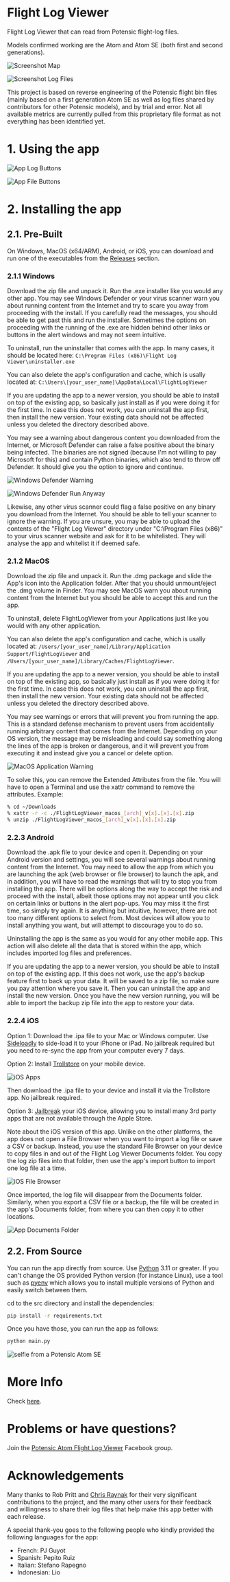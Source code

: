 # Flight Log Viewer
Flight Log Viewer that can read from Potensic flight-log files.

Models confirmed working are the Atom and Atom SE (both first and second generations).

![Screenshot Map](<resources/screenshot1.png> "Screenshot Map")

![Screenshot Log Files](<resources/screenshot2.png> "Screenshot Log Files")

This project is based on reverse engineering of the Potensic flight bin files (mainly based on a first generation Atom SE as well as log files shared by contributors for other Potensic models), and by trial and error. Not all available metrics are currently pulled from this proprietary file format as not everything has been identified yet.

# 1. Using the app

![App Log Buttons](<resources/buttons2.png> "App Log Buttons")

![App File Buttons](<resources/buttons1.png> "App File Buttons")

# 2. Installing the app
## 2.1. Pre-Built
On Windows, MacOS (x64/ARM), Android, or iOS, you can download and run one of the executables from the [Releases](<../../releases> "Releases") section.

### 2.1.1 Windows
Download the zip file and unpack it. Run the .exe installer like you would any other app. You may see Windows Defender or your virus scanner warn you about running content from the Internet and try to scare you away from proceeding with the install. If you carefully read the messages, you should be able to get past this and run the installer. Sometimes the options on proceeding with the running of the .exe are hidden behind other links or buttons in the alert windows and may not seem intuitive.

To uninstall, run the uninstaller that comes with the app. In many cases, it should be located here: ```C:\Program Files (x86)\Flight Log Viewer\uninstaller.exe```

You can also delete the app's configuration and cache, which is usally located at: ```C:\Users\[your_user_name]\AppData\Local\FlightLogViewer```

If you are updating the app to a newer version, you should be able to install on top of the existing app, so basically just install as if you were doing it for the first time. In case this does not work, you can uninstall the app first, then install the new version. Your existing data should not be affected unless you deleted the directory described above.

You may see a warning about dangerous content you downloaded from the Internet, or Microsoft Defender can raise a false positive about the binary being infected. The binaries are not signed (because I'm not willing to pay Microsoft for this) and contain Python binaries, which also tend to throw off Defender. It should give you the option to ignore and continue.

![Windows Defender Warning](<resources/wd1.png> "Windows Defender Warning")

![Windows Defender Run Anyway](<resources/wd2.png> "Windows Defender Run Anyway")

Likewise, any other virus scanner could flag a false positive on any binary you download from the Internet. You should be able to tell your scanner to ignore the warning. If you are unsure, you may be able to upload the contents of the "Flight Log Viewer" directory under "C:\Program Files (x86)" to your virus scanner website and ask for it to be whitelisted. They will analyse the app and whitelist it if deemed safe.

### 2.1.2 MacOS
Download the zip file and unpack it. Run the .dmg package and slide the App's icon into the Application folder. After that you should unmount/eject the .dmg volume in Finder. You may see MacOS warn you about running content from the Internet but you should be able to accept this and run the app.

To uninstall, delete FlightLogViewer from your Applications just like you would with any other application.

You can also delete the app's configuration and cache, which is usally located at: ```/Users/[your_user_name]/Library/Application Support/FlightLogViewer``` and ```/Users/[your_user_name]/Library/Caches/FlightLogViewer```.

If you are updating the app to a newer version, you should be able to install on top of the existing app, so basically just install as if you were doing it for the first time. In case this does not work, you can uninstall the app first, then install the new version. Your existing data should not be affected unless you deleted the directory described above.

You may see warnings or errors that will prevent you from running the app. This is a standard defense mechanism to prevent users from accidentally running arbitrary content that comes from the Internet. Depending on your OS version, the message may be misleading and could say something along the lines of the app is broken or dangerous, and it will prevent you from executing it and instead give you a cancel or delete option.

![MacOS Application Warning](<resources/broken_app_message.png> "MacOS Application Warning")

To solve this, you can remove the Extended Attributes from the file. You will have to open a Terminal and use the xattr command to remove the attributes. Example:

```sh
% cd ~/Downloads
% xattr -r -c ./FlightLogViewer_macos_[arch]_v[x].[x].[x].zip
% unzip ./FlightLogViewer_macos_[arch]_v[x].[x].[x].zip
```

### 2.2.3 Android
Download the .apk file to your device and open it. Depending on your Android version and settings, you will see several warnings about running content from the Internet. You may need to allow the app from which you are launching the apk (web browser or file browser) to launch the apk, and in addition, you will have to read the warnings that will try to stop you from installing the app. There will be options along the way to accept the risk and proceed with the install, albeit those options may not appear until you click on certain links or buttons in the alert pop-ups. You may miss it the first time, so simply try again. It is anything but intuitive, however, there are not too many different options to select from. Most devices will allow you to install anything you want, but will attempt to discourage you to do so.

Uninstalling the app is the same as you would for any other mobile app. This action will also delete all the data that is stored within the app, which includes imported log files and preferences.

If you are updating the app to a newer version, you should be able to install on top of the existing app. If this does not work, use the app's backup feature first to back up your data. It will be saved to a zip file, so make sure you pay attention where you save it. Then you can uninstall the app and install the new version. Once you have the new version running, you will be able to import the backup zip file into the app to restore your data.


### 2.2.4 iOS
Option 1: Download the .ipa file to your Mac or Windows computer. Use [Sideloadly](<https://sideloadly.io/> "Sideloadly") to side-load it to your iPhone or iPad. No jailbreak required but you need to re-sync the app from your computer every 7 days.

Option 2: Install [Trollstore](<https://ios.cfw.guide/installing-trollstore/> "Trollstore") on your mobile device.

![iOS Apps](<resources/ios_desktop1.png> "iOS Apps")

Then download the .ipa file to your device and install it via the Trollstore app. No jailbreak required.

Option 3: [Jailbreak](<https://ios.cfw.guide/get-started/> "iOS Jailbreak Guide") your iOS device, allowing you to install many 3rd party apps that are not available through the Apple Store.

Note about the iOS version of this app. Unlike on the other platforms, the app does not open a File Browser when you want to import a log file or save a CSV or backup. Instead, you use the standard File Browser on your device to copy files in and out of the Flight Log Viewer Documents folder. You copy the log zip files into that folder, then use the app's import button to import one log file at a time.

![iOS File Browser](<resources/ios_file_browser1.png> "iOS File Browser")

Once imported, the log file will disappear from the Documents folder. Similarly, when you export a CSV file or a backup, the file will be created in the app's Documents folder, from where you can then copy it to other locations.

![App Documents Folder](<resources/ios_file_browser2.png> "App Documents Folder")

## 2.2. From Source
You can run the app directly from source. Use [Python](<https://www.python.org/downloads/> "Download Python") 3.11 or greater. If you can't change the OS provided Python version (for instance Linux), use a tool such as [pyenv](<https://github.com/pyenv/pyenv> "pyenv") which allows you to install multiple versions of Python and easily switch between them.

cd to the src directory and install the dependencies:
```sh
pip install -r requirements.txt
```
Once you have those, you can run the app as follows:
```sh
python main.py
```

![selfie from a Potensic Atom SE](<src/assets/app-icon256.png> "Atom SE selfie")


# More Info
Check [here](<https://koenaerts.ca/micro-drones/parsing-potensic-flight-data-files/> "Parsing Potensic Flight Data Files").


# Problems or have questions?
Join the [Potensic Atom Flight Log Viewer](<https://www.facebook.com/groups/2607329356109479>) Facebook group.


# Acknowledgements
Many thanks to Rob Pritt and [Chris Raynak](<http://www.imagination-3d.com/>) for their very significant contributions to the project, and the many other users for their feedback and willingness to share their log files that help make this app better with each release.

A special thank-you goes to the following people who kindly provided the following languages for the app:

- French: PJ Guyot
- Spanish: Pepito Ruiz
- Italian: Stefano Rapegno
- Indonesian: Lio
